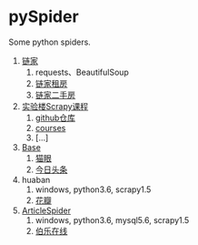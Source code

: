 # pySpider
Some python spiders. 
1. [链家](lianjia/)
   1. requests、BeautifulSoup
   2. [链家租房](lianjia/lianjiaRent.py)
   3. [链家二手房](lianjiaSecond.py)
2. [实验楼Scrapy课程](shiyanlou)
   1. [github仓库](shiyanlou/readme.md)
   2. [courses](shiyanlou/spiders/courses.py)
   3. [...]
3. [Base](Base)
   1. [猫眼](Base/Maoyan.md)
   2. [今日头条](Base/toutiao.py)
4. huaban
   1. windows, python3.6, scrapy1.5
   2. [花瓣](huaban)
5. [ArticleSpider](ArticleSpider)
   1. windows, python3.6, mysql5.6, scrapy1.5
   2. [伯乐在线](ArticleSpider\ArticleSpider\spiders\jobbole.py)

